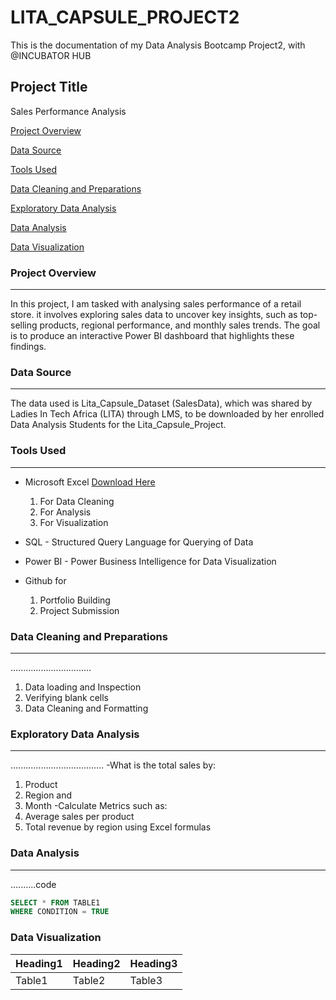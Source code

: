 # LITA_CAPSULE_PROJECT2
This is the documentation of my Data Analysis Bootcamp Project2, with @INCUBATOR HUB

## Project Title
Sales Performance Analysis 
 
[Project Overview](#project-overview)

[Data Source](#data-source)

[Tools Used](#tools-used)

[Data Cleaning and Preparations](#data-cleaning-and-preparations)

[Exploratory Data Analysis](#exploratory-data-analysis)

[Data Analysis](#data-analysis)

[Data Visualization](#data-visualization)


### Project Overview
---
In this project, I am tasked with analysing sales performance of a retail store. it involves exploring sales data to uncover key insights, such as top-selling products, regional performance, and monthly sales trends. The goal is to produce an interactive Power BI dashboard that highlights these findings. 

### Data Source
---
The data used is Lita_Capsule_Dataset (SalesData), which was shared by Ladies In Tech Africa (LITA) through LMS, to be downloaded by her enrolled Data Analysis Students for the Lita_Capsule_Project.

### Tools Used
---
- Microsoft Excel [Download Here]() 
  1. For Data Cleaning
  2. For Analysis
  3. For Visualization
     
- SQL - Structured Query Language for Querying of Data

- Power BI - Power Business Intelligence for Data Visualization

- Github for
  1. Portfolio Building
  2. Project Submission 

### Data Cleaning and Preparations
---
................................
1. Data loading and Inspection
2. Verifying blank cells
3. Data Cleaning and Formatting

### Exploratory Data Analysis
---
.....................................
-What is the total sales by:
   1. Product
   2. Region and
   3. Month
-Calculate Metrics such as:
   1. Average sales per product
   2. Total revenue by region
      using Excel formulas

### Data Analysis
---
..........code

```SQL
SELECT * FROM TABLE1
WHERE CONDITION = TRUE
```
### Data Visualization



|Heading1|Heading2|Heading3|
|--------|--------|--------|
|Table1|Table2|Table3|

